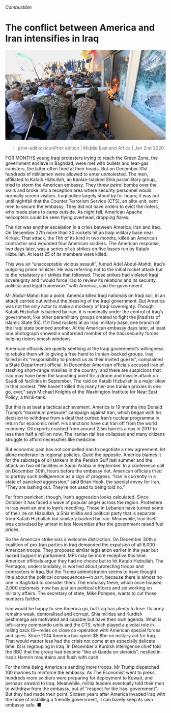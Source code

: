 ###### Combustible

# The conflict between America and Iran intensifies in Iraq 

![image](images/20200104_MAP002.jpg) 

> print-edition iconPrint edition | Middle East and Africa | Jan 2nd 2020 

FOR MONTHS young Iraqi protesters trying to reach the Green Zone, the government enclave in Baghdad, were met with bullets and tear-gas canisters, the latter often fired at their heads. But on December 31st hundreds of militiamen were allowed to enter unmolested. The men, affiliated to Kataib Hizbullah, an Iranian-backed Shia paramilitary group, tried to storm the American embassy. They threw petrol bombs over the walls and broke into a reception area where security personnel would normally screen visitors. Iraqi police largely stood by for hours; it was not until nightfall that the Counter Terrorism Service (CTS), an elite unit, sent men to secure the embassy. They did not have orders to evict the rioters, who made plans to camp outside. As night fell, American Apache helicopters could be seen flying overhead, dropping flares. 

The riot was another escalation in a crisis between America, Iran and Iraq. On December 27th more than 30 rockets hit an Iraqi military base near Kirkuk. That attack, the 11th of its kind in two months, killed an American contractor and wounded four American soldiers. The American response, two days later, was a series of air strikes on five bases run by Kataib Hizbullah. At least 25 of its members were killed. 

This was an “unacceptable vicious assault”, fumed Adel Abdul-Mahdi, Iraq’s outgoing prime minister. He was referring not to the initial rocket attack but to the retaliatory air strikes that followed. Those strikes had violated Iraqi sovereignty and “would force Iraq to review its relations and its security, political and legal framework” with America, said the government. 

Mr Abdul-Mahdi had a point. America killed Iraqi nationals on Iraqi soil, in an attack carried out without the blessing of the Iraqi government. But America was not the only actor to make a mockery of Iraqi sovereignty. Though Kataib Hizbullah is backed by Iran, it is nominally under the control of Iraq’s government, like other paramilitary groups created to fight the jihadists of Islamic State (IS). If it fired rockets at an Iraqi military base, one branch of the Iraqi state bombed another. At the American embassy days later, at least one photograph showed a uniformed member of the Iraqi security forces helping rioters smash windows. 

American officials are quietly seething at the Iraqi government’s willingness to rebuke them while giving a free hand to Iranian-backed groups. Iraq failed in its “responsibility to protect us as their invited guests”, complained a State Department official. In December American officials accused Iran of stashing short-range missiles in the country, and there are suspicions that Iraq may have been the launching point for a drone and missile attack on Saudi oil facilities in September. The raid on Kataib Hizbullah is a major blow in that contest. “We haven’t killed this many tier-one Iranian proxies in one go, ever,” says Michael Knights of the Washington Institute for Near East Policy, a think-tank. 

But this is at best a tactical achievement. America is 19 months into Donald Trump’s “maximum pressure” campaign against Iran, which began with his decision to withdraw from a deal that curbed Iran’s nuclear programme in return for economic relief. His sanctions have cut Iran off from the world economy. Oil exports crashed from around 2.5m barrels a day in 2017 to less than half a million now. The Iranian rial has collapsed and many citizens struggle to afford necessities like medicine. 

But economic pain has not compelled Iran to negotiate a new agreement, let alone moderate its regional policies. Quite the opposite. America blames it for the sabotage of oil tankers in the Persian Gulf last summer and the attack on two oil facilities in Saudi Arabia in September. In a conference call on December 30th, hours before the embassy riot, American officials tried to portray such belligerence as a sign of progress. “Iran is currently in a state of panicked aggression,” said Brian Hook, the special envoy for Iran. “They are lashing out. They’re not used to being told no.” 

Far from panicked, though, Iran’s aggression looks calculated. Since October it has faced a wave of popular anger across the region. Protesters in Iraq want an end to Iran’s meddling. Those in Lebanon have turned some of their ire on Hizbullah, a Shia militia and political party that is separate from Kataib Hizbullah but similarly backed by Iran. Meanwhile, Iran itself was convulsed by unrest in late November after the government raised fuel prices. 

So the American strike was a welcome distraction. On December 30th a coalition of pro-Iran parties in Iraq demanded the expulsion of all 6,000 American troops. They proposed similar legislation earlier in the year but lacked support in parliament. MPs may be more receptive this time. American officials argue they had no choice but to hit Kataib Hizbullah. The Pentagon, understandably, is worried about protecting troops and contractors in Iraq. But the Trump administration seems to have thought little about the political consequences—in part, because there is almost no one in Baghdad to consider them. The embassy there, which once housed 2,000 diplomats, now has just ten political officers and six working on military affairs. The secretary of state, Mike Pompeo, wants to cut those numbers further. 

Iran would be happy to see America go, but Iraq has plenty to lose. Its army remains weak, demoralised and corrupt. Shia militias and Kurdish peshmerga are motivated and capable but have their own agenda. What is left—army commando units and the CTS, which played a pivotal role in rolling back IS—relies on close co-operation with American special forces and spies. Since 2014 America has spent $5.8bn on military aid for Iraq. That would matter less had the crisis not come at an especially delicate time. IS is regrouping in Iraq. In December a Kurdish intelligence chief told the BBC that the group had become “like al-Qaeda on steroids”, nestled in Iraq’s Hamrin mountains and flush with cash. 

For the time being America is sending more troops. Mr Trump dispatched 100 marines to reinforce the embassy. As The Economist went to press, hundreds more soldiers were preparing for deployment to Kuwait, and perhaps onward to Iraq. Meanwhile, militia leaders eventually told their men to withdraw from the embassy, out of “respect for the Iraqi government”. But they had made their point. Sixteen years after America invaded Iraq with the hope of installing a friendly government, it can barely keep its own embassy safe. ■ 

